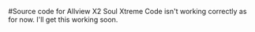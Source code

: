 #Source code for Allview X2 Soul Xtreme
Code isn't working correctly as for now. I'll get this working soon.

